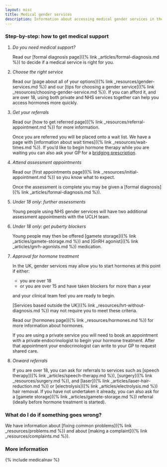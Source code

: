 ```yaml
---
layout: misc
title: Medical gender services
description: Information about accessing medical gender services in the UK
---
```


### Step-by-step: how to get medical support
   
1. *Do you need medical support?*

   Read our [formal diagnosis page]({% link _articles/formal-diagnosis.md %}) to decide if a medical service is right for you.
2. *Choose the right service*

   Read our [page about all of your options]({% link _resources/gender-services.md %}) and our [tips for choosing a gender service]({% link _resources/choosing-gender-service.md %}). If you can afford it, and are over 18, using both private and NHS services together can help you access hormones more quickly.
3. *Get your referrals*

   Read our [how to get referred page]({% link _resources/referral-appointment.md %}) for more information. 

   Once you are referred you will be placed onto a wait list. We have a page with [information about wait times]({% link _resources/wait-times.md %}). If you’d like to begin hormone therapy while you are waiting you can also ask your GP for a [bridging prescription](https://www.transactual.org.uk/bridging-prescriptions).

4. *Attend assessment appointments*

   Read our [first appointments page]({% link _resources/initial-appointment.md %}) so you know what to expect. 

   Once the assessment is complete you may be given a [formal diagnosis]({% link _articles/formal-diagnosis.md %}). 

5. *Under 18 only: further assessments*

   Young people using NHS gender services will have two additional assessment appointments with the UCLH team.
6. *Under 18 only: get puberty blockers*

   Young people may then be offered [gamete storage]({% link _articles/gamete-storage.md %}) and [GnRH agonist]({% link _articles/gnrh-agonists.md %}) medication.
7. *Approval for hormone treatment*

   In the UK, gender services may allow you to start hormones at this point if either:
   - you are over 18
   - or you are over 15 and have taken blockers for more than a year

   and your clinical team feel you are ready to begin. 
   
   [Services based outside the UK]({% link _resources/hrt-without-diagnosis.md %}) may not require you to meet these criteria.
   
   Read our [hormones page]({% link _resources/hormones.md %}) for more information about hormones.

   If you are using a private service you will need to book an appointment with a private endocrinologist to begin your hormone treatment. After that appointment your endocrinologist can write to your GP to request shared care.
8. *Onward referrals*

   If you are over 18, you can ask for referrals to services such as [speech therapy]({% link _articles/speech-therapy.md %}), [surgery]({% link _resources/surgery.md %}), and [laser]({% link _articles/laser-hair-reduction.md %}) or [electrolysis]({% link _articles/electrolysis.md %}) hair removal. If you have not undertaken it already, you can also ask for a [gamete storage]({% link _articles/gamete-storage.md %}) referral (ideally before hormone treatment is started).

### What do I do if something goes wrong?

We have information about [fixing common problems]({% link _resources/problems.md %}) and about [making a complaint]({% link _resources/complaints.md %}).

### More information

{% include medicalnav %}
